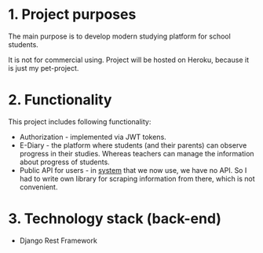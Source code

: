 # 1. Project purposes
The main purpose is to develop modern studying platform for school students.

It is not for commercial using.
Project will be hosted on Heroku, because it is just my pet-project.

# 2. Functionality
This project includes following functionality:
- Authorization - implemented via JWT tokens.
- E-Diary - the platform where students (and their parents) can observe progress in their studies. Whereas teachers can manage the information about progress of students.
- Public API for users - in [system](https://kundoluk.edu.kg/) that we now use, we have no API. So I had to write own library for scraping information from there, which is not convenient.

# 3. Technology stack (back-end)
- Django Rest Framework